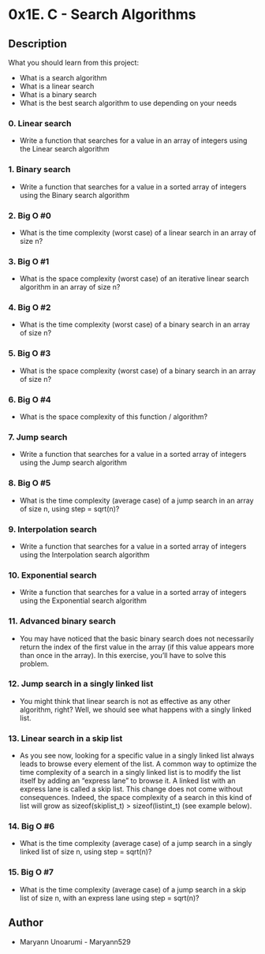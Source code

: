 # 0x1E. C - Search Algorithms
## Description
What you should learn from this project:

* What is a search algorithm
* What is a linear search
* What is a binary search
* What is the best search algorithm to use depending on your needs
### 0. Linear search
* Write a function that searches for a value in an array of integers using the Linear search algorithm
### 1. Binary search
* Write a function that searches for a value in a sorted array of integers using the Binary search algorithm
### 2. Big O #0
* What is the time complexity (worst case) of a linear search in an array of size n?
### 3. Big O #1
* What is the space complexity (worst case) of an iterative linear search algorithm in an array of size n?
### 4. Big O #2
* What is the time complexity (worst case) of a binary search in an array of size n?
### 5. Big O #3
* What is the space complexity (worst case) of a binary search in an array of size n?
### 6. Big O #4
* What is the space complexity of this function / algorithm?
### 7. Jump search
* Write a function that searches for a value in a sorted array of integers using the Jump search algorithm
### 8. Big O #5
* What is the time complexity (average case) of a jump search in an array of size n, using step = sqrt(n)?
### 9. Interpolation search
* Write a function that searches for a value in a sorted array of integers using the Interpolation search algorithm
### 10. Exponential search
* Write a function that searches for a value in a sorted array of integers using the Exponential search algorithm
### 11. Advanced binary search
* You may have noticed that the basic binary search does not necessarily return the index of the first value in the array (if this value appears more than once in the array). In this exercise, you’ll have to solve this problem.
### 12. Jump search in a singly linked list
* You might think that linear search is not as effective as any other algorithm, right? Well, we should see what happens with a singly linked list.
### 13. Linear search in a skip list
* As you see now, looking for a specific value in a singly linked list always leads to browse every element of the list. A common way to optimize the time complexity of a search in a singly linked list is to modify the list itself by adding an “express lane” to browse it. A linked list with an express lane is called a skip list. This change does not come without consequences. Indeed, the space complexity of a search in this kind of list will grow as sizeof(skiplist_t) > sizeof(listint_t) (see example below).
### 14. Big O #6
* What is the time complexity (average case) of a jump search in a singly linked list of size n, using step = sqrt(n)?
### 15. Big O #7
* What is the time complexity (average case) of a jump search in a skip list of size n, with an express lane using step = sqrt(n)?
## Author
  * Maryann Unoarumi - Maryann529

